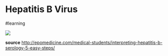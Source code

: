 # Hepatitis B Virus
#learning

![](Hepatitis%20B%20Virus/image.png)

**source** http://epomedicine.com/medical-students/interpreting-hepatitis-b-serology-5-easy-steps/